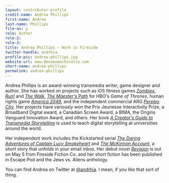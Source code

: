 ```yaml
---
layout: contributor-profile
credit-name: Andrea Phillips
first-name: Andrea
last-name: Phillips
file-as: p
role: Author
role-2:
role-3:
title: Andrea Phillips — Work in Fireside
twitter-handle: andrhia
profile-pic: andrea-phillips.jpg
website-url: www.deusexmachinatio.com
short-name: andrea-phillips
permalink: andrea-phillips
---
```

Andrea Phillips is an award-winning transmedia writer, game designer and author. She has worked on projects such as iOS fitness games [_Zombies, Run!_](http://zombiesrungame.com/) and [_The Walk_](http://thewalkgame.com/), [_The Maester's Path_](http://www.maesterspath.com/) for HBO's _Game of Thrones_, human rights game [_America 2049_](http://www.america2049.com/), and the independent commercial ARG [_Perplex City_](http://www.perplexcitystories.com/). Her projects have variously won the Prix Jeunesse Interactivity Prize, a Broadband Digital award, a Canadian Screen Award, a BIMA, the Origins Vanguard Innovation Award, and others. Her book [_A Creator's Guide to Transmedia Storytelling_](http://www.deusexmachinatio.com/book) is used to teach digital storytelling at universities around the world.

Her independent work includes the Kickstarted serial [_The Daring Adventures of Captain Lucy Smokeheart_](http://lucysmokeheart.com/) and [_The McKinnon Account_](http://hunterbrownshen.com/), a short story that unfolds in your email inbox.  Her debut novel [_Revision_](http://www.firesidefiction.com/books/) is out on May 5 from Fireside Fiction Co. and her short fiction has been published in Escape Pod and the Jews vs. Aliens anthology.

You can find Andrea on Twitter at [@andrhia](http://twitter.com/andrhia). I mean, if you like that sort of thing.
